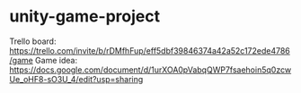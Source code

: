 # unity-game-project
Trello board: https://trello.com/invite/b/rDMfhFup/eff5dbf39846374a42a52c172ede4786/game
Game idea: https://docs.google.com/document/d/1urXOA0pVabqQWP7fsaehoin5q0zcwUe_oHF8-sO3U_4/edit?usp=sharing
